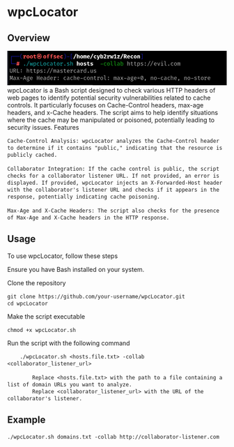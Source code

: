 # wpcLocator
## Overview
![wpcLocator Logo](webrecon.png)
wpcLocator is a Bash script designed to check various HTTP headers of web pages to identify potential security vulnerabilities related to cache controls. It particularly focuses on Cache-Control headers, max-age headers, and x-Cache headers. The script aims to help identify situations where the cache may be manipulated or poisoned, potentially leading to security issues.
Features

    Cache-Control Analysis: wpcLocator analyzes the Cache-Control header to determine if it contains "public," indicating that the resource is publicly cached.

    Collaborator Integration: If the cache control is public, the script checks for a collaborator listener URL. If not provided, an error is displayed. If provided, wpcLocator injects an X-Forwarded-Host header with the collaborator's listener URL and checks if it appears in the response, potentially indicating cache poisoning.

    Max-Age and X-Cache Headers: The script also checks for the presence of Max-Age and X-Cache headers in the HTTP response.

## Usage

To use wpcLocator, follow these steps

Ensure you have Bash installed on your system.

Clone the repository

```
git clone https://github.com/your-username/wpcLocator.git
cd wpcLocator
```
Make the script executable
```
chmod +x wpcLocator.sh
```
Run the script with the following command
```
    ./wpcLocator.sh <hosts.file.txt> -collab <collaborator_listener_url>

        Replace <hosts.file.txt> with the path to a file containing a list of domain URLs you want to analyze.
        Replace <collaborator_listener_url> with the URL of the collaborator's listener.
```
## Example
```
./wpcLocator.sh domains.txt -collab http://collaborator-listener.com
```
